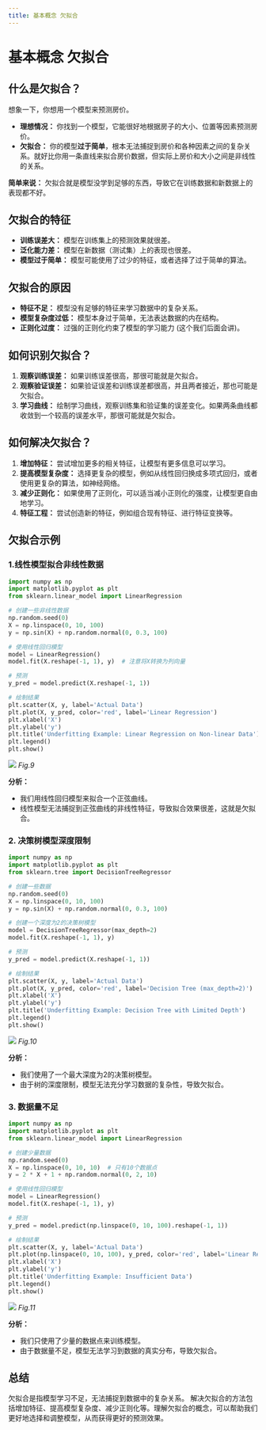 ```yaml
---
title: 基本概念 欠拟合
---
```


# 基本概念 欠拟合

## 什么是欠拟合？

想象一下，你想用一个模型来预测房价。

*   **理想情况：** 你找到一个模型，它能很好地根据房子的大小、位置等因素预测房价。
*   **欠拟合：** 你的模型**过于简单**，根本无法捕捉到房价和各种因素之间的复杂关系。就好比你用一条直线来拟合房价数据，但实际上房价和大小之间是非线性的关系。

**简单来说：** 欠拟合就是模型没学到足够的东西，导致它在训练数据和新数据上的表现都不好。

## 欠拟合的特征

*   **训练误差大：** 模型在训练集上的预测效果就很差。
*   **泛化能力差：** 模型在新数据（测试集）上的表现也很差。
*   **模型过于简单：**  模型可能使用了过少的特征，或者选择了过于简单的算法。

## 欠拟合的原因

*   **特征不足：**  模型没有足够的特征来学习数据中的复杂关系。
*   **模型复杂度过低：**  模型本身过于简单，无法表达数据的内在结构。
*   **正则化过度：**  过强的正则化约束了模型的学习能力 (这个我们后面会讲)。

## 如何识别欠拟合？

1.  **观察训练误差：** 如果训练误差很高，那很可能就是欠拟合。
2.  **观察验证误差：**  如果验证误差和训练误差都很高，并且两者接近，那也可能是欠拟合。
3.  **学习曲线：** 绘制学习曲线，观察训练集和验证集的误差变化。如果两条曲线都收敛到一个较高的误差水平，那很可能就是欠拟合。

## 如何解决欠拟合？

1.  **增加特征：**  尝试增加更多的相关特征，让模型有更多信息可以学习。
2.  **提高模型复杂度：**  选择更复杂的模型，例如从线性回归换成多项式回归，或者使用更复杂的算法，如神经网络。
3.  **减少正则化：**  如果使用了正则化，可以适当减小正则化的强度，让模型更自由地学习。
4.  **特征工程：** 尝试创造新的特征，例如组合现有特征、进行特征变换等。

## 欠拟合示例

### 1.线性模型拟合非线性数据

```python
import numpy as np
import matplotlib.pyplot as plt
from sklearn.linear_model import LinearRegression

# 创建一些非线性数据
np.random.seed(0)
X = np.linspace(0, 10, 100)
y = np.sin(X) + np.random.normal(0, 0.3, 100)

# 使用线性回归模型
model = LinearRegression()
model.fit(X.reshape(-1, 1), y)  # 注意将X转换为列向量

# 预测
y_pred = model.predict(X.reshape(-1, 1))

# 绘制结果
plt.scatter(X, y, label='Actual Data')
plt.plot(X, y_pred, color='red', label='Linear Regression')
plt.xlabel('X')
plt.ylabel('y')
plt.title('Underfitting Example: Linear Regression on Non-linear Data')
plt.legend()
plt.show()
```

![](/9.png)
*Fig.9*

**分析：**

*   我们用线性回归模型来拟合一个正弦曲线。
*   线性模型无法捕捉到正弦曲线的非线性特征，导致拟合效果很差，这就是欠拟合。

### 2. 决策树模型深度限制

```python
import numpy as np
import matplotlib.pyplot as plt
from sklearn.tree import DecisionTreeRegressor

# 创建一些数据
np.random.seed(0)
X = np.linspace(0, 10, 100)
y = np.sin(X) + np.random.normal(0, 0.3, 100)

# 创建一个深度为2的决策树模型
model = DecisionTreeRegressor(max_depth=2)
model.fit(X.reshape(-1, 1), y)

# 预测
y_pred = model.predict(X.reshape(-1, 1))

# 绘制结果
plt.scatter(X, y, label='Actual Data')
plt.plot(X, y_pred, color='red', label='Decision Tree (max_depth=2)')
plt.xlabel('X')
plt.ylabel('y')
plt.title('Underfitting Example: Decision Tree with Limited Depth')
plt.legend()
plt.show()
```
![](/10.png)
*Fig.10*

**分析：**

*   我们使用了一个最大深度为2的决策树模型。
*   由于树的深度限制，模型无法充分学习数据的复杂性，导致欠拟合。

### 3. 数据量不足

```python
import numpy as np
import matplotlib.pyplot as plt
from sklearn.linear_model import LinearRegression

# 创建少量数据
np.random.seed(0)
X = np.linspace(0, 10, 10)  # 只有10个数据点
y = 2 * X + 1 + np.random.normal(0, 2, 10)

# 使用线性回归模型
model = LinearRegression()
model.fit(X.reshape(-1, 1), y)

# 预测
y_pred = model.predict(np.linspace(0, 10, 100).reshape(-1, 1))

# 绘制结果
plt.scatter(X, y, label='Actual Data')
plt.plot(np.linspace(0, 10, 100), y_pred, color='red', label='Linear Regression')
plt.xlabel('X')
plt.ylabel('y')
plt.title('Underfitting Example: Insufficient Data')
plt.legend()
plt.show()
```
![](/11.png)
*Fig.11*

**分析：**

*   我们只使用了少量的数据点来训练模型。
*   由于数据量不足，模型无法学习到数据的真实分布，导致欠拟合。

## 总结

欠拟合是指模型学习不足，无法捕捉到数据中的复杂关系。 解决欠拟合的方法包括增加特征、提高模型复杂度、减少正则化等。理解欠拟合的概念，可以帮助我们更好地选择和调整模型，从而获得更好的预测效果。
